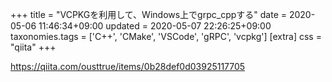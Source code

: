 +++
title = "VCPKGを利用して、Windows上でgrpc_cppする"
date = 2020-05-06 11:46:34+09:00
updated = 2020-05-07 22:26:25+09:00
taxonomies.tags = ['C++', 'CMake', 'VSCode', 'gRPC', 'vcpkg']
[extra]
css = "qiita"
+++

<https://qiita.com/ousttrue/items/0b28def0d03925117705>

